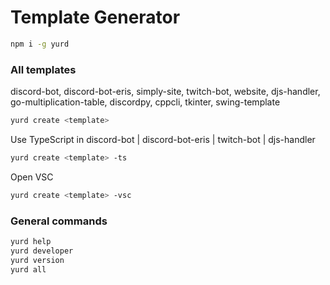 # Template Generator

```bash
npm i -g yurd
```

### All templates

discord-bot, 
discord-bot-eris, 
simply-site, 
twitch-bot, 
website, 
djs-handler, 
go-multiplication-table, 
discordpy, 
cppcli,
tkinter,
swing-template


```bash
yurd create <template>
```

Use TypeScript in discord-bot | discord-bot-eris | twitch-bot | djs-handler
```bash
yurd create <template> -ts 
```

Open VSC

```bash
yurd create <template> -vsc 
```

### General commands  

```bash
yurd help
yurd developer
yurd version
yurd all
```